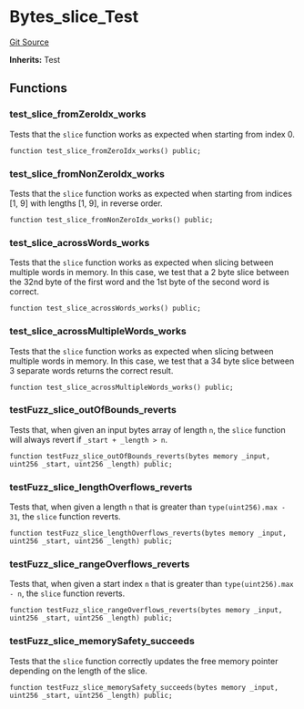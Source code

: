 # Bytes_slice_Test
[Git Source](https://github.com/ethereum-optimism/optimism/blob/f7b73857601914eeea6fc4c1ba46ae99ca744d97/contracts/test/Bytes.t.sol)

**Inherits:**
Test


## Functions
### test_slice_fromZeroIdx_works

Tests that the `slice` function works as expected when starting from index 0.


```solidity
function test_slice_fromZeroIdx_works() public;
```

### test_slice_fromNonZeroIdx_works

Tests that the `slice` function works as expected when starting from indices [1, 9]
with lengths [1, 9], in reverse order.


```solidity
function test_slice_fromNonZeroIdx_works() public;
```

### test_slice_acrossWords_works

Tests that the `slice` function works as expected when slicing between multiple words
in memory. In this case, we test that a 2 byte slice between the 32nd byte of the
first word and the 1st byte of the second word is correct.


```solidity
function test_slice_acrossWords_works() public;
```

### test_slice_acrossMultipleWords_works

Tests that the `slice` function works as expected when slicing between multiple
words in memory. In this case, we test that a 34 byte slice between 3 separate words
returns the correct result.


```solidity
function test_slice_acrossMultipleWords_works() public;
```

### testFuzz_slice_outOfBounds_reverts

Tests that, when given an input bytes array of length `n`, the `slice` function will
always revert if `_start + _length > n`.


```solidity
function testFuzz_slice_outOfBounds_reverts(bytes memory _input, uint256 _start, uint256 _length) public;
```

### testFuzz_slice_lengthOverflows_reverts

Tests that, when given a length `n` that is greater than `type(uint256).max - 31`,
the `slice` function reverts.


```solidity
function testFuzz_slice_lengthOverflows_reverts(bytes memory _input, uint256 _start, uint256 _length) public;
```

### testFuzz_slice_rangeOverflows_reverts

Tests that, when given a start index `n` that is greater than
`type(uint256).max - n`, the `slice` function reverts.


```solidity
function testFuzz_slice_rangeOverflows_reverts(bytes memory _input, uint256 _start, uint256 _length) public;
```

### testFuzz_slice_memorySafety_succeeds

Tests that the `slice` function correctly updates the free memory pointer depending
on the length of the slice.


```solidity
function testFuzz_slice_memorySafety_succeeds(bytes memory _input, uint256 _start, uint256 _length) public;
```

